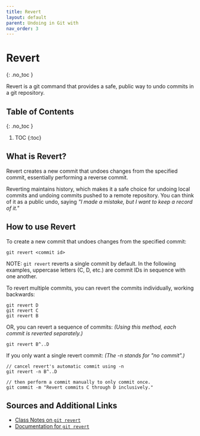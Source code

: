 ```yaml
---
title: Revert
layout: default
parent: Undoing in Git with
nav_order: 3
---
```


<!-- prettier-ignore-start -->
# Revert
{: .no_toc }

Revert is a git command that provides a safe, public way to undo commits in a git repository.

## Table of Contents
{: .no_toc }

1. TOC
{:toc}

<!-- prettier-ignore-end -->


## What is Revert?
Revert creates a new commit that undoes changes from the specified commit, essentially performing a reverse commit.

Reverting maintains history, which makes it a safe choice for undoing local commits and undoing commits pushed to a remote repository. You can think of it as a public undo, saying *"I made a mistake, but I want to keep a record of it."*



## How to use Revert
To create a new commit that undoes changes from the specified commit:
```
git revert <commit id>
```
NOTE: ```git revert``` reverts a single commit by default. In the following examples, uppercase letters (C, D, etc.) are commit IDs in sequence with one another.

To revert multiple commits, you can revert the commits individually, working backwards:
```
git revert D
git revert C
git revert B
```
OR, you can revert a sequence of commits: *(Using this method, each commit is reverted separately.)*
```
git revert B^..D
```
If you only want a single revert commit: *(The -n stands for "no commit".)*
```
// cancel revert's automatic commit using -n
git revert -n B^..D 

// then perform a commit manually to only commit once.
git commit -m "Revert commits C through D inclusively." 
```

## Sources and Additional Links
- [Class Notes on ```git revert```](https://stungeye.github.io/Software-Development-And-Documentation-1/02-git-version-control-next-steps/index.html#11)
- [Documentation for ```git revert```](https://git-scm.com/docs/git-revert)
